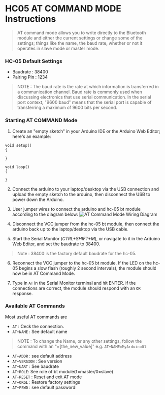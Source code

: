 # HC05 AT COMMAND MODE Instructions
> AT command mode allows you to write directly to the Bluetooth module and either the current settings or change some of the settings; things like the name, the baud rate, whether or not it operates in slave mode or master mode.

### HC-05 Default Settings 
* Baudrate : 38400
* Pairing Pin : 1234

> NOTE : The baud rate is the rate at which information is transferred in a communication channel. Baud rate is commonly used when discussing electronics that use serial communication. In the serial port context, "9600 baud" means that the serial port is capable of transferring a maximum of 9600 bits per second.

### Starting AT COMMAND Mode  

1. Create an "empty sketch" in your Arduino IDE or the Arduino Web Editor; here's an example:
```arduino
void setup()
{

}

void loop()
{

}

```

2. Connect the arduino to your laptop/desktop via the USB connection and upload the empty sketch to the arduino, then disconnect the USB to power down the Arduino.

3. User jumper wires to connect the arduino and hc-05 bt module according to the diagram below:
![AT Command Mode Wiring Diagram](https://github.com/NIAGroup/2020_Arduino_Pi_IOT_Project/blob/master/arduino_pid_controller/img/AT_CommandMode_Wiring_Diagram.png)

4. Disconnect the VCC jumper from the hc-05 bt module, then connect the arduino back up to the laptop/desktop via the USB cable.

5. Start the Serial Monitor (_CTRL+SHIFT+M_), or navigate to it in the Arduino Web Editor, and set the baudrate to 38400.
> Note : 38400 is the factory default baudrate for the hc-05.

6. Reconnect the VCC jumper to the hc-05 bt module. If the LED on the hc-05 begins a slow flash (roughly 2 second intervals), the module should now be in AT Command Mode.

7. Type in `AT` in the Serial Monitor terminal and hit ENTER. If the connections are correct, the module should respond with an `OK` response.

### Available AT Commands

Most useful AT commands are

* `AT` : Ceck the connection.
* `AT+NAME` : See default name
> NOTE : To change the Name, or any other settings, follow the command with an "=[the_new_value]" e.g. `AT+NAME=MyArduino01`
* `AT+ADDR` : see default address
* `AT+VERSION` : See version
* `AT+UART` : See baudrate
* `AT+ROLE`: See role of bt module(1=master/0=slave)
* `AT+RESET` : Reset and exit AT mode
* `AT+ORGL` : Restore factory settings
* `AT+PSWD` : see default password


